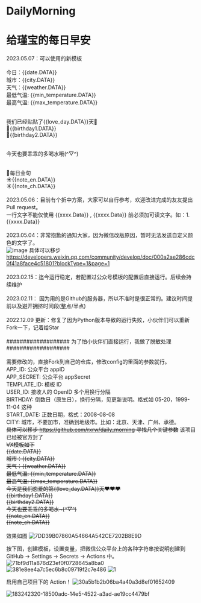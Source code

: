 # DailyMorning
# 给瑾宝的每日早安
2023.05.07：可以使用的新模板<br><br>
今日：{{date.DATA}}<br>
城市：{{city.DATA}}<br>
天气：{{weather.DATA}}<br>
最低气温: {{min_temperature.DATA}}<br>
最高气温: {{max_temperature.DATA}}<br><br>

我们已经贴贴了{{love_day.DATA}}天💝<br>
💌{{birthday1.DATA}}<br>
💌{{birthday2.DATA}}<br><br>

今天也要乖乖的多喝水哦(^▽^)<br><br>

👋每日金句<br>
☀{{note_en.DATA}}<br>
☀{{note_ch.DATA}}<br><br>
2023.05.06：目前有个折中方案，大家可以自行参考，欢迎改进完成的友友提出Pull request。<br>
一行文字不能仅使用 {{xxxx.Data}}  , {{xxxx.Data}} 前必须加可读文字。如：1. {{xxxx.Data}}<br><br>
2023.05.04：非常抱歉的通知大家，因为微信改版原因，暂时无法发送自定义颜色的文字了。<br>
![image](https://user-images.githubusercontent.com/64049788/236507390-29b4841b-d8db-4d67-a524-80107d093d41.png)
具体可以移步  https://developers.weixin.qq.com/community/develop/doc/000a2ae286cdc0f41a8face4c51801?blockType=1&page=1  <br><br>
2023.02.15：迄今运行稳定，若配置过公众号模板的配置后直接运行。后续会持续维护<br><br>
2023.02.11： 因为用的是Github的服务器，所以不准时是很正常的。建议时间提前以及避开拥挤时间段(整点/半点)<br><br>
2022.12.09 更新：修复了因为Python版本导致的运行失败，小伙伴们可以重新Fork一下，记着给Star<br><br>
################### 为了怕小伙伴们直接运行，我做了脱敏处理###################  <br>
<br>需要修改的，直接Fork到自己的仓库，修改config的里面的参数就行。<br>
APP_ID: 公众平台 appID<br>
APP_SECRET: 公众平台 appSecret<br>
TEMPLATE_ID: 模板 ID<br>
USER_ID: 接收人的 OpenID 多个用换行分隔<br>
BIRTHDAY: 倒数日（原生日），换行分隔，见更新说明。格式如 05-20，1999-11-04 这种<br>
START_DATE: 正数日期，格式：2008-08-08<br>
CITY: 城市，不要加市，准确到地级市。比如：北京、天津、广州、承德。  
~~具体可以移步 https://github.com/rxrw/daily_morning 寻找几个关键参数~~  该项目已经被官方封了  <br>
<del>
VX模板如下  
{{date.DATA}}   
城市：{{city.DATA}}   
天气：{{weather.DATA}}   
最低气温: {{min_temperature.DATA}}   
最高气温: {{max_temperature.DATA}}   
今天是我们恋爱的第{{love_day.DATA}}天❤❤❤  
{{birthday1.DATA}}  
{{birthday2.DATA}}  
今天也要乖乖的多喝水~(*^▽^*)  
{{note_en.DATA}}   
{{note_ch.DATA}}  
</del><br>
效果如图
![7DD39B07860A54664A542CE7202B8E9D](https://user-images.githubusercontent.com/64049788/187068544-f7a97567-d1f3-42d5-a762-7357c5c3d113.png)

按下图，创建模板，设置变量，把微信公众平台上的各种字符串按说明创建到 GitHub -> Settings -> Secrets -> Actions 中。
![71bf9d11a876d23ef0f0728645a8ba0](https://user-images.githubusercontent.com/9566402/183242301-fd6ab30e-bfe5-4245-b2a9-f690184db307.png)
![381e8ee4a7c5ec6b8c09719f2c7e486](https://user-images.githubusercontent.com/9566402/183242295-4dcf06bb-2083-4883-8745-0af753ca805c.png)
![1](https://user-images.githubusercontent.com/64049788/190543003-2e33fe0c-a278-492e-96fa-3be0b3110e83.png)

启用自己项目下的 Action！
![30a5b1b2b06ba4a40a3d8ef01652409](https://user-images.githubusercontent.com/9566402/183242334-9943c538-ba3d-4d01-8377-d040143b7560.png)

![183242320-18500adc-14e5-4522-a3ad-ae19cc4479bf](https://github.com/oldsixoldsix/DailyMorning_Star/assets/105780157/3b70b6f2-3819-46f7-92ba-d5f2eed38013)
